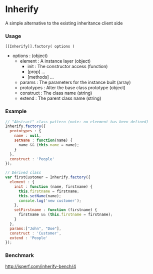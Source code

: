 # Inherify
A simple alternative to the existing inheritance client side

### Usage

`[[Inherify]].factory( options )`

- options : (object)
  - element : A instance layer (object)
    - init : The constructor access (function)
    - [prop] ...
    - [methods] ...
  - params : The parameters for the instance built (array)
  - prototypes : Alter the base class prototype (object)
  - construct : The class name (string)
  - extend : The parent class name (string)

### Example

```javascript
// "Abstract" class pattern (note: no eleement has been defined)
Inherify.factory({
  prototypes : {
    name : null,
    setName : function(name) {
      name && (this.name = name);
    }
  },
  construct : 'People'
});

// Dérived class
var firstCustomer = Inherify.factory({
  element : {
    init : function (name, firstname) {
      this.firstname = firstname;
      this.setName(name);
      console.log('new customer');
    },
    setFirstname : function (firstname) {
      firstname && (this.firstname = firstname);
    }
  },
  params:["John", "Doe"],
  construct : 'Customer',
  extend : 'People'
});
```
### Benchmark

http://jsperf.com/inherify-bench/4
